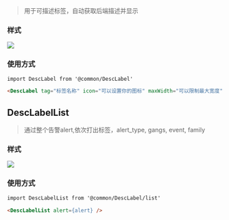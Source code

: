 > 用于可描述标签，自动获取后端描述并显示

### 样式
![](http://oowxefv5q.bkt.clouddn.com/images/docs/desc-label.png)

### 使用方式

``` html
import DescLabel from '@common/DescLabel'

<DescLabel tag="标签名称" icon="可以设置你的图标" maxWidth="可以限制最大宽度" />
```

## DescLabelList
> 通过整个告警alert,依次打出标签，alert_type, gangs, event, family

### 样式
![](http://oowxefv5q.bkt.clouddn.com/images/docs/desc-label-list.png)

### 使用方式

``` html
import DescLabelList from '@common/DescLabel/list'

<DescLabelList alert={alert} />
```
